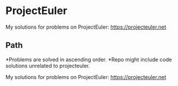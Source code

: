 # ProjectEuler

My solutions for problems on ProjectEuler: https://projecteuler.net

## Path

*Problems are solved in ascending order.
*Repo might include code solutions unrelated to projecteuler.

My solutions for problems on ProjectEuler: https://projecteuler.net

